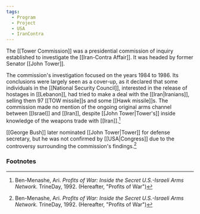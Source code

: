 ```yaml
---
tags:
  - Program
  - Project
  - USA
  - IranContra
---
```

The [[Tower Commission]] was a presidential commission of inquiry established to investigate the [[Iran-Contra Affair]]. It was headed by former Senator [[John Tower]].

The commission's investigation focused on the years 1984 to 1986. Its conclusions were largely seen as a cover-up, as it declared that some individuals in the [[National Security Council]], interested in the release of hostages in [[Lebanon]], had tried to make a deal with the [[Iran|Iranians]], selling them 97 [[TOW missile]]s and some [[Hawk missile]]s. The commission made no mention of the ongoing original arms channel between [[Israel]] and [[Iran]], despite [[John Tower|Tower's]] inside knowledge of the weapons trade with [[Iran]].[^1]

[[George Bush]] later nominated [[John Tower|Tower]] for defense secretary, but he was not confirmed by [[USA|Congress]] due to the controversy surrounding the commission's findings.[^1]

### Footnotes
[^1]: Ben-Menashe, Ari. *Profits of War: Inside the Secret U.S.-Israeli Arms Network*. TrineDay, 1992. (Hereafter, "Profits of War")
